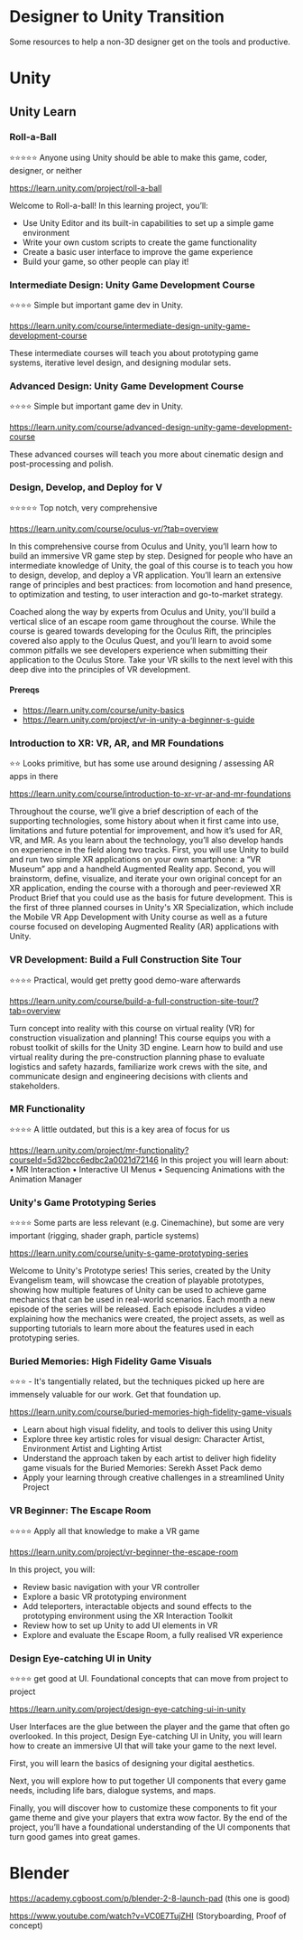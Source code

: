 # Designer to Unity Transition

Some resources to help a non-3D designer get on the tools and productive.

# Unity

## Unity Learn

### Roll-a-Ball

⭐⭐⭐⭐⭐ Anyone using Unity should be able to make this game, coder, designer, or neither

https://learn.unity.com/project/roll-a-ball

Welcome to Roll-a-ball! In this learning project, you’ll:  
* Use Unity Editor and its built-in capabilities to set up a simple game environment
* Write your own custom scripts to create the game functionality
* Create a basic user interface to improve the game experience
* Build your game, so other people can play it!

### Intermediate Design: Unity Game Development Course

⭐⭐⭐⭐ Simple but important game dev in Unity.

https://learn.unity.com/course/intermediate-design-unity-game-development-course

These intermediate courses will teach you about prototyping game systems, iterative level design, and designing modular sets. 

### Advanced Design: Unity Game Development Course

⭐⭐⭐⭐ Simple but important game dev in Unity.

https://learn.unity.com/course/advanced-design-unity-game-development-course

These advanced courses will teach you more about cinematic design and post-processing and polish. 

### Design, Develop, and Deploy for V
⭐⭐⭐⭐⭐ Top notch, very comprehensive

https://learn.unity.com/course/oculus-vr/?tab=overview

In this comprehensive course from Oculus and Unity, you’ll learn how to build an immersive VR game step by step. Designed for people who have an intermediate knowledge of Unity, the goal of this course is to teach you how to design, develop, and deploy a VR application. You’ll learn an extensive range of principles and best practices: from locomotion and hand presence, to optimization and testing, to user interaction and go-to-market strategy.

Coached along the way by experts from Oculus and Unity, you'll build a vertical slice of an escape room game throughout the course. While the course is geared towards developing for the Oculus Rift, the principles covered also apply to the Oculus Quest, and you’ll learn to avoid some common pitfalls we see developers experience when submitting their application to the Oculus Store. Take your VR skills to the next level with this deep dive into the principles of VR development.

#### Prereqs

* https://learn.unity.com/course/unity-basics
* https://learn.unity.com/project/vr-in-unity-a-beginner-s-guide

### Introduction to XR: VR, AR, and MR Foundations

⭐⭐ Looks primitive, but has some use around designing / assessing AR apps in there

https://learn.unity.com/course/introduction-to-xr-vr-ar-and-mr-foundations

Throughout the course, we’ll give a brief description of each of the supporting technologies, some history about when it first came into use, limitations and future potential for improvement, and how it’s used for AR, VR, and MR. As you learn about the technology, you’ll also develop hands on experience in the field along two tracks. First, you will use Unity to build and run two simple XR applications on your own smartphone: a “VR Museum” app and a handheld Augmented Reality app. Second, you will brainstorm, define, visualize, and iterate your own original concept for an XR application, ending the course with a thorough and peer-reviewed XR Product Brief that you could use as the basis for future development. This is the first of three planned courses in Unity's XR Specialization, which include the Mobile VR App Development with Unity course as well as a future course focused on developing Augmented Reality (AR) applications with Unity.

### VR Development: Build a Full Construction Site Tour

⭐⭐⭐⭐ Practical, would get pretty good demo-ware afterwards

https://learn.unity.com/course/build-a-full-construction-site-tour/?tab=overview

Turn concept into reality with this  course on virtual reality (VR) for construction visualization and  planning! This course equips you with a  robust toolkit of skills for the Unity 3D engine. Learn how to build  and use virtual reality during the pre-construction planning phase to  evaluate logistics and safety hazards, familiarize work crews with the  site, and communicate design and engineering decisions with clients and  stakeholders.

### MR Functionality

⭐⭐⭐⭐ A little outdated, but this is a key area of focus for us

https://learn.unity.com/project/mr-functionality?courseId=5d32bcc6edbc2a0021d72146
In this project you will learn about:
	• MR Interaction
	• Interactive UI Menus
	• Sequencing Animations with the Animation Manager

### Unity's Game Prototyping Series

⭐⭐⭐⭐ Some parts are less relevant (e.g. Cinemachine), but some are very important (rigging, shader graph, particle systems)

https://learn.unity.com/course/unity-s-game-prototyping-series

Welcome to Unity's Prototype series! This series, created by the Unity Evangelism team, will showcase the creation of playable prototypes, showing how multiple features of Unity can be used to achieve game mechanics that can be used in real-world scenarios. Each month a new episode of the series will be released. Each episode includes a video explaining how the mechanics were created, the project assets, as well as supporting tutorials to learn more about the features used in each prototyping series.  

### Buried Memories: High Fidelity Game Visuals

⭐⭐⭐ - It's tangentially related, but the techniques picked up here are immensely valuable for our work. Get that foundation up.

https://learn.unity.com/course/buried-memories-high-fidelity-game-visuals

* Learn about high visual fidelity, and tools to deliver this using Unity
* Explore three key artistic roles for visual design: Character Artist, Environment Artist and Lighting Artist 
* Understand the approach taken by each artist to deliver high fidelity game visuals for the Buried Memories: Serekh Asset Pack demo
* Apply your learning through creative challenges in a streamlined Unity Project

### VR Beginner: The Escape Room

⭐⭐⭐⭐ Apply all that knowledge to make a VR game

https://learn.unity.com/project/vr-beginner-the-escape-room

In this project, you will:
* Review basic navigation with your VR controller
* Explore a basic VR prototyping environment
* Add teleporters, interactable objects and sound effects to the prototyping environment using the XR Interaction Toolkit
* Review how to set up Unity to add UI elements in VR
* Explore and evaluate the Escape Room, a fully realised VR experience

### Design Eye-catching UI in Unity
⭐⭐⭐⭐ get good at UI. Foundational concepts that can move from project to project

https://learn.unity.com/project/design-eye-catching-ui-in-unity

User Interfaces are the glue between the player and the game that often go overlooked. In this project, Design Eye-catching UI in Unity, you will learn how to create an immersive UI that will take your game to the next level. 

First, you will learn the basics of designing your digital aesthetics. 

Next, you will explore how to put together UI components that every game needs, including life bars, dialogue systems, and maps. 

Finally, you will discover how to customize these components to fit your game theme and give your players that extra wow factor. By the end of the project, you’ll have a foundational understanding of the UI components that turn good games into great games.

# Blender

<https://academy.cgboost.com/p/blender-2-8-launch-pad> (this one is good)

<https://www.youtube.com/watch?v=VC0E7TujZHI> (Storyboarding, Proof of concept)